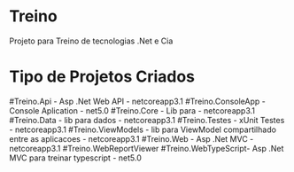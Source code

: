 # Treino
Projeto para Treino de tecnologias .Net e Cia

# Tipo de Projetos Criados

#Treino.Api - Asp .Net Web API - netcoreapp3.1
#Treino.ConsoleApp - Console Aplication - net5.0
#Treino.Core - Lib para - netcoreapp3.1
#Treino.Data - lib para dados - netcoreapp3.1
#Treino.Testes - xUnit Testes - netcoreapp3.1
#Treino.ViewModels - lib para ViewModel compartilhado entre as aplicacoes - netcoreapp3.1
#Treino.Web - Asp .Net MVC - netcoreapp3.1
#Treino.WebReportViewer
#Treino.WebTypeScript- Asp .Net MVC para treinar typescript - net5.0
#
